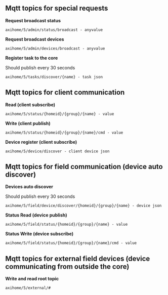 
Mqtt topics for special requests
-----------------------------------------------------------------------------------------

**Request broadcast status**

    axihome/5/admin/status/broadcast - anyvalue

**Request broadcast devices**

    axihome/5/admin/devices/broadcast - anyvalue

**Register task to the core**

Should publish every 30 seconds

    axihome/5/tasks/discover/{name} - task json

Mqtt topics for client communication
-----------------------------------------------------------------------------------------

**Read (client subscribe)**

    axihome/5/status/{homeid}/{group}/{name} - value

**Write (client publish)**

    axihome/5/status/{homeid}/{group}/{name}/cmd - value

**Device register (client subscribe)**

    axihome/5/device/discover - client device json

Mqtt topics for field communication (device auto discover)
-----------------------------------------------------------------------------------------

**Devices auto discover**

Should publish every 30 seconds

    axihome/5/field/device/discover/{homeid}/{group}/{name} - device json

**Status Read (device publish)**

    axihome/5/field/status/{homeid}/{group}/{name} - value

**Status Write (device subscribe)**

    axihome/5/field/status/{homeid}/{group}/{name}/cmd - value

Mqtt topics for external field devices (device communicating from outside the core)
-----------------------------------------------------------------------------------------

**Write and read root topic** 

    axihome/5/external/#